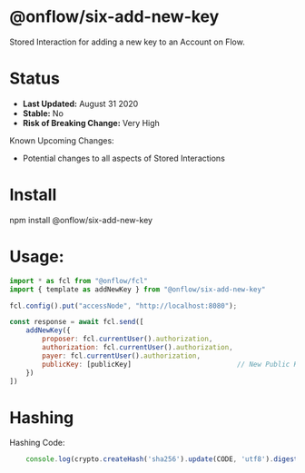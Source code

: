 # @onflow/six-add-new-key

Stored Interaction for adding a new key to an Account on Flow.

# Status

- **Last Updated:** August 31 2020
- **Stable:** No
- **Risk of Breaking Change:** Very High

Known Upcoming Changes:

- Potential changes to all aspects of Stored Interactions

# Install

npm install @onflow/six-add-new-key

# Usage:

```javascript
import * as fcl from "@onflow/fcl"
import { template as addNewKey } from "@onflow/six-add-new-key"

fcl.config().put("accessNode", "http://localhost:8080");

const response = await fcl.send([
    addNewKey({
        proposer: fcl.currentUser().authorization,
        authorization: fcl.currentUser().authorization,     
        payer: fcl.currentUser().authorization,             
        publicKey: [publicKey]                          // New Public Key as a hex encoded string.
    })
])

```

# Hashing

Hashing Code:
```javascript
    console.log(crypto.createHash('sha256').update(CODE, 'utf8').digest('hex'))
```